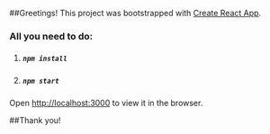 
##Greetings!
This project was bootstrapped with [Create React App](https://github.com/facebook/create-react-app).


### All you need to do:
1. ##### `npm install`
2. ##### `npm start`

Open [http://localhost:3000](http://localhost:3000) to view it in the browser.

##Thank you!
